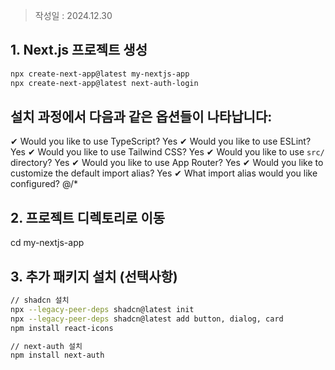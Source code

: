 > 작성일 : 2024.12.30

## 1. Next.js 프로젝트 생성

```bash
npx create-next-app@latest my-nextjs-app
npx create-next-app@latest next-auth-login
```

## 설치 과정에서 다음과 같은 옵션들이 나타납니다:

✔ Would you like to use TypeScript? Yes
✔ Would you like to use ESLint? Yes
✔ Would you like to use Tailwind CSS? Yes
✔ Would you like to use `src/` directory? Yes
✔ Would you like to use App Router? Yes
✔ Would you like to customize the default import alias? Yes
✔ What import alias would you like configured? @/\*

## 2. 프로젝트 디렉토리로 이동

cd my-nextjs-app

## 3. 추가 패키지 설치 (선택사항)

```bash
// shadcn 설치
npx --legacy-peer-deps shadcn@latest init
npx --legacy-peer-deps shadcn@latest add button, dialog, card
npm install react-icons

// next-auth 설치
npm install next-auth
```
